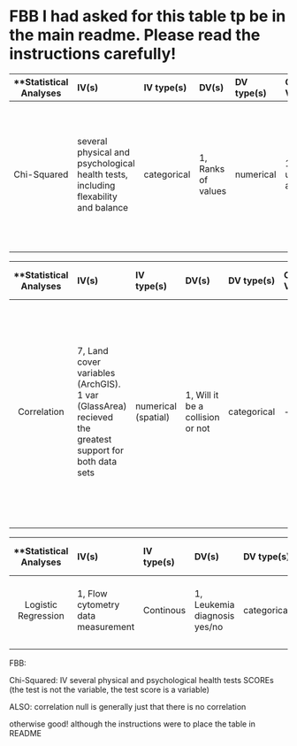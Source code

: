 # FBB I had asked for this table tp be in the main readme. Please read the instructions carefully!

| **Statistical Analyses	|  IV(s)  |  IV type(s) |  DV(s)  |  DV type(s)  |  Control Var | Control Var type  | Question to be answered | _H0_ | alpha | link to paper **| 
|:----------:|:----------|:------------|:-------------|:-------------|:------------|:------------- |:------------------|:----:|:-------:|:-------|
Chi-Squared	| several physical and psychological health tests, including flexability and balance | categorical | 1, Ranks of values | numerical | 1, usual activity | categorical | 	Do participants in the Tai Chi Chuan (TCC) group's physical and psychological health is better than the control group after 12 weeks period  | Ranks test groups <= Ranks control group | 0.05 | [the effectiveness and safety of Tai Chi Chuan (TCC) on physical and psychological health of college students](http://journals.plos.org/plosone/article?id=10.1371/journal.pone.0132605) |
  |||||||||
  
| **Statistical Analyses	|  IV(s)  |  IV type(s) |  DV(s)  |  DV type(s)  |  Control Var | Control Var type  | Question to be answered | _H0_ | alpha | link to paper **| 
|:----------:|:----------|:------------|:-------------|:-------------|:------------|:------------- |:------------------|:----:|:-------:|:-------|
Correlation	| 7, Land cover variables (ArchGIS). 1 var (GlassArea) recieved the greatest support for both data sets | numerical (spatial) | 1, Will it be a collision or not | categorical | - | - | 	describe the magnitude of bird-bus shelter collisions in the city of Stillwater, Oklahoma and assess potential predictors of collision risk at urban areas | Ranks test groups <= Ranks control group | 0.05 | [Magnitude and correlates of bird collisions at glass bus shelters in an urban landscape](http://journals.plos.org/plosone/article?id=10.1371/journal.pone.0178667) |
  |||||||||

| **Statistical Analyses	|  IV(s)  |  IV type(s) |  DV(s)  |  DV type(s)  |  Control Var | Control Var type  | Question to be answered | _H0_ | alpha | link to paper **| 
|:----------:|:----------|:------------|:-------------|:-------------|:------------|:------------- |:------------------|:----:|:-------:|:-------|
Logistic Regression	| 1, Flow cytometry data measurement| Continous | 1, Leukemia diagnosis yes/no | categorical | - | - | Can Leukemia be predicted using Flow cytometry data measurements | Test Scores <= Mean Features| 0.05 | [Leukemia Prediction Using Sparse Logistic Regression](http://journals.plos.org/plosone/article?id=10.1371/journal.pone.0072932) |
  |||||||||

FBB:

Chi-Squared: IV several physical and psychological health tests SCOREs (the test is not the variable, the test score is a variable)

ALSO: correlation null is generally just that there is no correlation


otherwise good! although the instructions were to place the table in README
